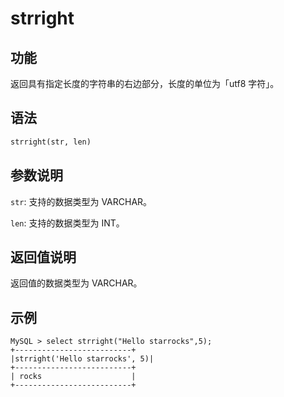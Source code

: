 # strright

## 功能

返回具有指定长度的字符串的右边部分，长度的单位为「utf8 字符」。

## 语法

```Haskell
strright(str, len)
```

## 参数说明

`str`: 支持的数据类型为 VARCHAR。

`len`: 支持的数据类型为 INT。

## 返回值说明

返回值的数据类型为 VARCHAR。

## 示例

```Plain Text
MySQL > select strright("Hello starrocks",5);
+--------------------------+
|strright('Hello starrocks', 5)|
+--------------------------+
| rocks                    |
+--------------------------+
```
